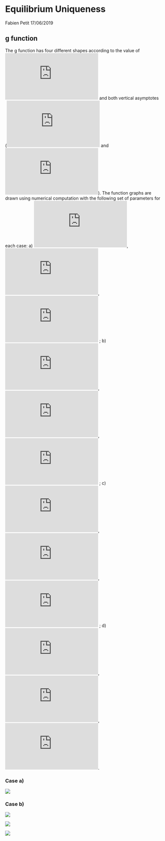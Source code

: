 Equilibrium Uniqueness
================
Fabien Petit
17/06/2019

## g function

The g function has four different shapes according to the value of
![\\sigma](https://latex.codecogs.com/png.latex?%5Csigma "\\sigma") and
both vertical asymptotes
(![k\_1](https://latex.codecogs.com/png.latex?k_1 "k_1") and
![k\_2](https://latex.codecogs.com/png.latex?k_2 "k_2")). The function
graphs are drawn using numerical computation with the following set of
parameters for each case: a) ![\\sigma
= 0.8](https://latex.codecogs.com/png.latex?%5Csigma%20%3D%200.8
"\\sigma = 0.8"), ![k\_1
= 1](https://latex.codecogs.com/png.latex?k_1%20%3D%201 "k_1 = 1"),
![k\_2 = 2](https://latex.codecogs.com/png.latex?k_2%20%3D%202
"k_2 = 2") ; b) ![\\sigma
= 0.8](https://latex.codecogs.com/png.latex?%5Csigma%20%3D%200.8
"\\sigma = 0.8"), ![k\_1
= 2](https://latex.codecogs.com/png.latex?k_1%20%3D%202 "k_1 = 2"),
![k\_2 = 1](https://latex.codecogs.com/png.latex?k_2%20%3D%201
"k_2 = 1") ; c) ![\\sigma
= 1.2](https://latex.codecogs.com/png.latex?%5Csigma%20%3D%201.2
"\\sigma = 1.2"), ![k\_1
= 1](https://latex.codecogs.com/png.latex?k_1%20%3D%201 "k_1 = 1"),
![k\_2 = 2](https://latex.codecogs.com/png.latex?k_2%20%3D%202
"k_2 = 2") ; d) ![\\sigma
= 1.2](https://latex.codecogs.com/png.latex?%5Csigma%20%3D%201.2
"\\sigma = 1.2"), ![k\_1
= 2](https://latex.codecogs.com/png.latex?k_1%20%3D%202 "k_1 = 2"),
![k\_2 = 1](https://latex.codecogs.com/png.latex?k_2%20%3D%201
"k_2 = 1").

### Case a)

![](uniqueness_files/figure-gfm/g%20Function%20-%20Graph%20a-1.png)<!-- -->

### Case b)

![](uniqueness_files/figure-gfm/g%20Function%20-%20Graph%20b-1.png)<!-- -->

![](uniqueness_files/figure-gfm/g%20Function%20-%20Graph%20c-1.png)<!-- -->

![](uniqueness_files/figure-gfm/g%20Function%20-%20Graph%20d-1.png)<!-- -->

